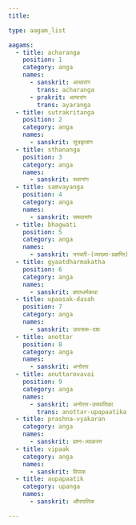 ```yaml
---
title: 

type: aagam_list

aagams:
  - title: acharanga
    position: 1
    category: anga
    names:
      - sanskrit: आचारांग
        trans: acharanga
      - prakrit: आयारांग
        trans: ayaranga
  - title: sutrakritanga
    position: 2
    category: anga
    names:
      - sanskrit: सूत्रकृतांग
  - title: sthananga
    position: 3
    category: anga
    names:
      - sanskrit: स्थानांग
  - title: samvayanga
    position: 4
    category: anga
    names:
      - sanskrit: समवायांग
  - title: bhagwati
    position: 5
    category: anga
    names:
      - sanskrit: भगवती-(व्याख्या-प्रज्ञप्ति)
  - title: gyaatdharmakatha 
    position: 6
    category: anga
    names:
      - sanskrit: ज्ञातधर्मकथा
  - title: upaasak-dasah
    position: 7
    category: anga
    names:
      - sanskrit: उपासक-दशः
  - title: anottar
    position: 8
    category: anga
    names:
      - sanskrit: अनोत्तर
  - title: anuttarovavai
    position: 9
    category: anga
    names:
      - sanskrit: अनोत्तर-उपपातिका
        trans: anottar-upapaatika
  - title: prashna-vyakaran
    category: anga
    names:
      - sanskrit: प्रश्न-व्याकरण
  - title: vipaak 
    category: anga
    names:
      - sanskrit: विपाक
  - title: aupapaatik
    category: upanga
    names:
      - sanskrit: औपपातिक

---
```

